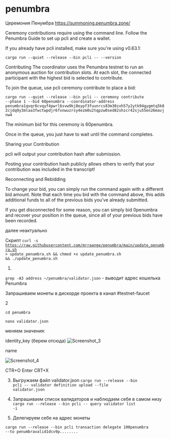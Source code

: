# penumbra

Церемония Пенумбра 
https://summoning.penumbra.zone/

Ceremony contributions require using the command line. Follow the Penumbra Guide to set up pcli and create a wallet.

If you already have pcli installed, make sure you're using v0.63.1: 

<code>cargo run --quiet --release --bin pcli -- --version</code>

Contributing
The coordinator uses the Penumbra testnet to run an anonymous auction for contribution slots. At each slot, the connected participant with the highest bid is selected to contribute.

To join the queue, use pcli ceremony contribute to place a bid:

<code>cargo run --quiet --release --bin pcli -- ceremony contribute --phase 1 --bid 60penumbra --coordinator-address penumbra1qvqr8cvqyf4pwrl6svw9kj8eypf3fuunrcs83m30zxh57y2ytk94gygmtq5k82cjdq9y3mlaa3fwctwpdjr6fxnwuzrsy4ezm0u2tqpzw0sed82shzcr42sju55en26mavjnw4</code>

The minimum bid for this ceremony is 60penumbra.

Once in the queue, you just have to wait until the command completes.

Sharing your Contribution

pcli will output your contribution hash after submission.

Posting your contribution hash publicly allows others to verify that your contribution was included in the transcript!

Reconnecting and Rebidding

To change your bid, you can simply run the command again with a different bid amount. Note that each time you bid with the command above, this adds additional funds to all of the previous bids you've already submitted.

If you get disconnected for some reason, you can simply bid 0penumbra and recover your position in the queue, since all of your previous bids have been recorded.


далее неактуально


Скрипт 
<code>curl -s https://raw.githubusercontent.com/mrraange/penumbra/main/update_penumbra.sh > update_penumbra.sh && chmod +x update_penumbra.sh && ./update_penumbra.sh</code>



1.


<code>grep -A3 address ~/penumbra/validator.json</code> - выводит адрес кошелька Penumbra

Запрашиваем монеты в дискорде проекта в канал #testnet-faucet


2

<code>cd penumbra</code>

<code>nano validator.json</code>

меняем значения:

identity_key
(берем отсюда)
![Screenshot_3](https://user-images.githubusercontent.com/100018176/187976898-a0478207-c20e-4d83-8fad-15cde07c50df.png)

name

![Screenshot_4](https://user-images.githubusercontent.com/100018176/187977061-5679e462-9215-4e5c-b108-07db93fb1f58.png)

CTR+O Enter
CRT+X


3. Выгружаем файл  validator.json
<code>cargo run --release --bin pcli -- validator definition upload --file validator.json</code>

4. Запрашиваем список валидаторов и наблюдаем себя в самом низу
<code>cargo run --release --bin pcli -- query validator list -i</code>

5. Делегируем себе на адрес монеты

<code>cargo run --release --bin pcli transaction delegate 100penumbra --to penumbravalid1dcv9p........</code>


